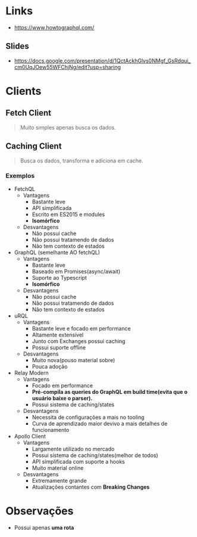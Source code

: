 # Links
- https://www.howtographql.com/
## Slides
- https://docs.google.com/presentation/d/1QctAckhGlvs0NMgf_GsRdqui_cm0UqJOew55WFChjNg/edit?usp=sharing
# Clients
## Fetch Client
> Muito simples apenas busca os dados.

## Caching Client
> Busca os dados, transforma e adiciona em cache.

### Exemplos
- FetchQL
  - Vantagens
    - Bastante leve
    - API simplificada
    - Escrito em ES2015 e modules
    - **Isomórfico**
  - Desvantagens
    - Não possui cache
    - Não possui tratamendo de dados
    - Não tem contexto de estados
- GraphQL (semelhante AO fetchQL)
  - Vantagens
    - Bastante leve
    - Baseado em Promises(async/await)
    - Suporte ao Typescript
    - **Isomórfico**
  - Desvantagens
    - Não possui cache
    - Não possui tratamendo de dados
    - Não tem contexto de estados
- uRQL
  - Vantagens
    - Bastante leve e focado em performance
    - Altamente extensível
    - Junto com Exchanges possui caching
    - Possui suporte offline
  - Desvantagens
    - Muito nova(pouso material sobre)
    - Pouca adoção
- Relay Modern
  - Vantagens
    - Focado em performance
    - **Pré-compila as queries do GraphQL em build time(evita que o usuário baixe o parser).**
    - Possui sistema de caching/states
  - Desvantagens
    - Necessita de configurações a mais no tooling
    - Curva de aprendizado maior devivo a mais detalhes de funcionamento
- Apollo Client
  - Vantagens
    - Largamente utilizado no mercado
    - Possui sistema de caching/states(melhor de todos)
    - API simplificada com suporte a hooks
    - Muito material online
  - Desvantagens
    - Extremamente grande
    - Atualizações contantes com **Breaking Changes**


# Observações
- Possui apenas **uma rota**
